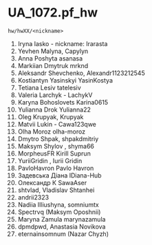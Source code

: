 # UA_1072.pf_hw

`hw/hwXX/<nickname>`

1. Iryna Iasko - nickname:  Irarasta
2. Yevhen Malyna, Capylyn
3. Anna Poshyta asanasa
4. Markiian Dmytruk mrknd
5. Aleksandr Shevchenko, Alexandr1123212545
6. Kostiantyn Yasinskyi YasinKostya
7. Tetiana Lesiv tatelesiv
8. Valeria Larchyk - LachykV
9. Karyna Bohoslovets Karina0615
10. Yulianna Drok Yulianna22
11. Oleg Krupyak, Krupyak
12. Matvii Lukin - Cawa123qwe
13. Olha Moroz olha-moroz
14. Dmytro Shpak, shpakdmitriy
15. Maksym Shylov , shyma66
16. MorpheusFR Kirill Suprun
17. YuriiGridin , Iurii Gridin
18. PavloHavron Pavlo Havron
19. Задевська Діана IDiana-Hub
20. Олександр К SawaAser
21. shtvlad, Vladislav Shtanhei
22. andrii2323
23. Nadiia Illiushyna, somniumtx
24. Spectrvq (Maksym Oposhnii)
25. Maryna Zamula marynazamula
26. dpmdpwd, Anastasia Novikova
27. eternainsomnum (Nazar Chyzh)


